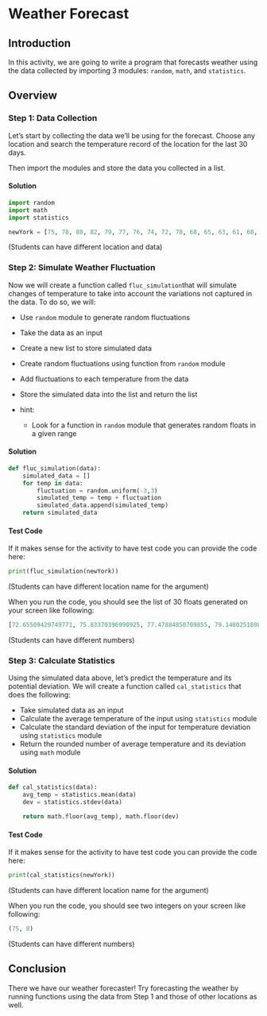 # Weather Forecast

## Introduction

In this activity, we are going to write a program that forecasts weather using the data collected by importing 3 modules: `random`, `math`, and `statistics`.

## Overview

### Step 1: Data Collection

Let’s start by collecting the data we’ll be using for the forecast. Choose any location and search the temperature record of the location for the last 30 days. 

Then import the modules and store the data you collected in a list. 

#### Solution

```py
import random
import math
import statistics 

newYork = [75, 78, 80, 82, 79, 77, 76, 74, 72, 70, 68, 65, 63, 61, 60, 62, 65, 68, 71, 73, 75, 77, 79, 80, 82, 84, 86, 88, 90, 91]
```
(Students can have different location and data)

### Step 2: Simulate Weather Fluctuation

Now we will create a function called `fluc_simulation`that will simulate changes of temperature to take into account the variations not captured in the data. To do so, we will: 

* Use `random` module to generate random fluctuations
* Take the data as an input
* Create a new list to store simulated data 
* Create random fluctuations using function from `random` module 
* Add fluctuations to each temperature from the data 
* Store the simulated data into the list and return the list

* hint: 
    * Look for a function in `random` module that generates random floats in a given range  

#### Solution

```py
def fluc_simulation(data): 
	simulated_data = []
	for temp in data:
		fluctuation = random.uniform(-3,3)
		simulated_temp = temp + fluctuation 
		simulated_data.append(simulated_temp)
	return simulated_data 
```

#### Test Code

If it makes sense for the activity to have test code you can provide the code here:

```py
print(fluc_simulation(newYork))
```
(Students can have different location name for the argument)

When you run the code, you should see the list of 30 floats generated on your screen like following: 

```py
[72.65509429749771, 75.83370396990925, 77.47884850709855, 79.14802518983764, 79.97376070921723, 79.45952127026752, 75.04690588119094, 76.81147761490281, 74.34278296140671, 67.82718340622331, 70.70848777612682, 63.7207323414876, 62.727299852117056, 60.258493964890285, 61.35189955361317, 62.831148413193816, 66.28791476442332, 69.33028667253656, 73.09250347949485, 71.88977328640378, 72.74766283729949, 78.9647644892453, 78.82113283038852, 81.46904052540792, 79.19061437840676, 82.57756319462563, 86.94223498264357, 85.92953022628055, 92.06049070798704, 90.24648508517805] 
```
(Students can have different numbers)

### Step 3: Calculate Statistics   

Using the simulated data above, let’s predict the temperature and its potential deviation. We will create a function called `cal_statistics` that does the following: 

* Take simulated data as an input
* Calculate the average temperature of the input using `statistics` module
* Calculate the standard deviation of the input for temperature deviation using `statistics` module
* Return the rounded number of average temperature and its deviation using `math` module

#### Solution

```py
def cal_statistics(data):
	avg_temp = statistics.mean(data)
	dev = statistics.stdev(data) 

	return math.floor(avg_temp), math.floor(dev)
```

#### Test Code

If it makes sense for the activity to have test code you can provide the code here:

```py
print(cal_statistics(newYork))
```
(Students can have different location name for the argument)

When you run the code, you should see two integers on your screen like following: 

```py
(75, 8)
```
(Students can have different numbers)

## Conclusion

There we have our weather forecaster! 
Try forecasting the weather by running functions using the data from Step 1 and those of other locations as well.

